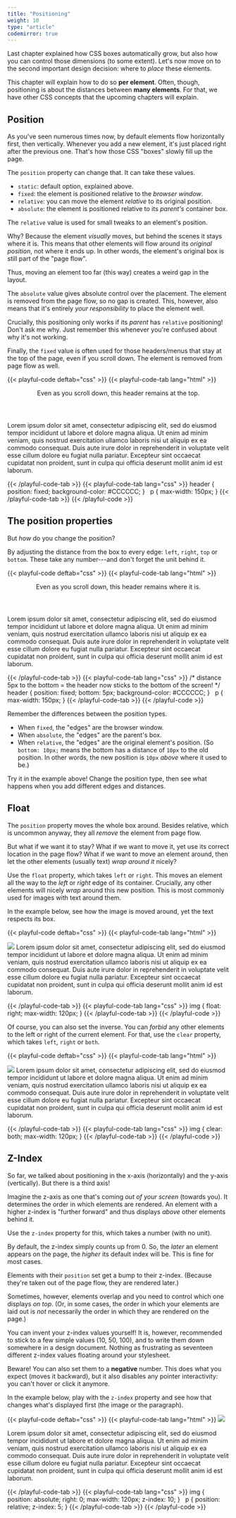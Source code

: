 ```yaml
---
title: "Positioning"
weight: 10
type: "article"
codemirror: true
---
```


Last chapter explained how CSS boxes automatically grow, but also how you can control those dimensions (to some extent). Let's now move on to the second important design decision: where to _place_ these elements.

This chapter will explain how to do so **per element**. Often, though, positioning is about the distances between **many elements**. For that, we have other CSS concepts that the upcoming chapters will explain.

## Position

As you've seen numerous times now, by default elements flow horizontally first, then vertically. Whenever you add a new element, it's just placed right after the previous one. That's how those CSS "boxes" slowly fill up the page.

The `position` property can change that. It can take these values.

* `static`: default option, explained above.
* `fixed`: the element is positioned relative to the _browser window_.
* `relative`: you can move the element _relative_ to its original position.
* `absolute`: the element is positioned relative to its _parent's_ container box.

The `relative` value is used for small tweaks to an element's position. 

Why? Because the element _visually_ moves, but behind the scenes it stays where it is. This means that other elements will flow around its _original position_, not where it ends up. In other words, the element's original box is still part of the "page flow".

Thus, moving an element too far (this way) creates a weird gap in the layout.

The `absolute` value gives absolute control over the placement. The element is removed from the page flow, so no gap is created. This, however, also means that it's entirely _your responsibility_ to place the element well.

Crucially, this positioning only works if its _parent_ has `relative` positioning! Don't ask me why. Just remember this whenever you're confused about why it's not working.

Finally, the `fixed` value is often used for those headers/menus that stay at the top of the page, even if you scroll down. The element is removed from page flow as well.

{{< playful-code deftab="css" >}}
{{< playful-code-tab lang="html" >}}
<header>Even as you scroll down, this header remains at the top.</header>
<p>Lorem ipsum dolor sit amet, consectetur adipiscing elit, sed do eiusmod tempor incididunt ut labore et dolore magna aliqua. Ut enim ad minim veniam, quis nostrud exercitation ullamco laboris nisi ut aliquip ex ea commodo consequat. Duis aute irure dolor in reprehenderit in voluptate velit esse cillum dolore eu fugiat nulla pariatur. Excepteur sint occaecat cupidatat non proident, sunt in culpa qui officia deserunt mollit anim id est laborum.</p>
{{< /playful-code-tab >}}
{{< playful-code-tab lang="css" >}}
header {
  position: fixed;
  background-color: #CCCCCC;
}
&nbsp;
p {
  max-width: 150px;
}
{{< /playful-code-tab >}}
{{< /playful-code >}}

## The position properties

But _how_ do you change the position?

By adjusting the distance from the box to every edge: `left`, `right`, `top` or `bottom`. These take any number---and don't forget the unit behind it.

{{< playful-code deftab="css" >}}
{{< playful-code-tab lang="html" >}}
<header>Even as you scroll down, this header remains where it is.</header>
<p>Lorem ipsum dolor sit amet, consectetur adipiscing elit, sed do eiusmod tempor incididunt ut labore et dolore magna aliqua. Ut enim ad minim veniam, quis nostrud exercitation ullamco laboris nisi ut aliquip ex ea commodo consequat. Duis aute irure dolor in reprehenderit in voluptate velit esse cillum dolore eu fugiat nulla pariatur. Excepteur sint occaecat cupidatat non proident, sunt in culpa qui officia deserunt mollit anim id est laborum.</p>
{{< /playful-code-tab >}}
{{< playful-code-tab lang="css" >}}
/* distance 5px to the bottom = the header now sticks to the bottom of the screen! */
header {
  position: fixed;
  bottom: 5px; 
  background-color: #CCCCCC;
}
&nbsp;
p {
  max-width: 150px;
}
{{< /playful-code-tab >}}
{{< /playful-code >}}

Remember the differences between the position types.

* When `fixed`, the "edges" are the browser window.
* When `absolute`, the "edges" are the parent's box.
* When `relative`, the "edges" are the original element's position. (So `bottom: 10px;` means the bottom has a distance of `10px` to the old position. In other words, the new position is `10px` _above_ where it used to be.)

Try it in the example above! Change the position type, then see what happens when you add different edges and distances.

## Float

The `position` property moves the whole box around. Besides relative, which is uncommon anyway, they all _remove_ the element from page flow.

But what if we want it to stay? What if we want to move it, yet use its correct location in the page flow? What if we want to move an element around, then let the other elements (usually text) _wrap around it_ nicely?

Use the `float` property, which takes `left` or `right`. This moves an element all the way to the _left_ or _right_ edge of its container. Crucially, any other elements will nicely _wrap_ around this new position. This is most commonly used for images with text around them.

In the example below, see how the image is moved around, yet the text respects its box.

{{< playful-code deftab="css" >}}
{{< playful-code-tab lang="html" >}}
<p><img src="/tutorials/programming/websites/css/positioning/panda_image.png"> Lorem ipsum dolor sit amet, consectetur adipiscing elit, sed do eiusmod tempor incididunt ut labore et dolore magna aliqua. Ut enim ad minim veniam, quis nostrud exercitation ullamco laboris nisi ut aliquip ex ea commodo consequat. Duis aute irure dolor in reprehenderit in voluptate velit esse cillum dolore eu fugiat nulla pariatur. Excepteur sint occaecat cupidatat non proident, sunt in culpa qui officia deserunt mollit anim id est laborum.</p>
{{< /playful-code-tab >}}
{{< playful-code-tab lang="css" >}}
img { 
  float: right;
  max-width: 120px;
}
{{< /playful-code-tab >}}
{{< /playful-code >}}

Of course, you can also set the inverse. You can _forbid_ any other elements to the left or right of the current element. For that, use the `clear` property, which takes `left`, `right` or `both`.

{{< playful-code deftab="css" >}}
{{< playful-code-tab lang="html" >}}
<p><img src="/tutorials/programming/websites/css/positioning/panda_image.png"> Lorem ipsum dolor sit amet, consectetur adipiscing elit, sed do eiusmod tempor incididunt ut labore et dolore magna aliqua. Ut enim ad minim veniam, quis nostrud exercitation ullamco laboris nisi ut aliquip ex ea commodo consequat. Duis aute irure dolor in reprehenderit in voluptate velit esse cillum dolore eu fugiat nulla pariatur. Excepteur sint occaecat cupidatat non proident, sunt in culpa qui officia deserunt mollit anim id est laborum.</p>
{{< /playful-code-tab >}}
{{< playful-code-tab lang="css" >}}
img { 
  clear: both;
  max-width: 120px;
}
{{< /playful-code-tab >}}
{{< /playful-code >}}

## Z-Index

So far, we talked about positioning in the x-axis (horizontally) and the y-axis (vertically). But there is a third axis!

Imagine the z-axis as one that's coming _out of your screen_ (towards you). It determines the order in which elements are rendered. An element with a higher z-index is "further forward" and thus displays _above_ other elements behind it.

Use the `z-index` property for this, which takes a number (with no unit). 

By default, the z-index simply counts up from 0. So, the _later_ an element appears on the page, the _higher_ its default index will be. This is fine for most cases.

Elements with their `position` set get a bump to their z-index. (Because they're taken out of the page flow, they are rendered later.)

Sometimes, however, elements overlap and you need to control which one displays _on top_. (Or, in some cases, the order in which your elements are laid out is _not_ necessarily the order in which they are rendered on the page.)

You can invent your z-index values yourself! It is, however, recommended to stick to a few simple values (10, 50, 100), and to write them down somewhere in a design document. Nothing as frustrating as seventeen different z-index values floating around your stylesheet.

Beware! You can also set them to a **negative** number. This does what you expect (moves it backward), but it also disables any pointer interactivity: you can't hover or click it anymore.

In the example below, play with the `z-index` property and see how that changes what's displayed first (the image or the paragraph).

{{< playful-code deftab="css" >}}
{{< playful-code-tab lang="html" >}}
<img src="/tutorials/programming/websites/css/positioning/panda_image.png">
<p>Lorem ipsum dolor sit amet, consectetur adipiscing elit, sed do eiusmod tempor incididunt ut labore et dolore magna aliqua. Ut enim ad minim veniam, quis nostrud exercitation ullamco laboris nisi ut aliquip ex ea commodo consequat. Duis aute irure dolor in reprehenderit in voluptate velit esse cillum dolore eu fugiat nulla pariatur. Excepteur sint occaecat cupidatat non proident, sunt in culpa qui officia deserunt mollit anim id est laborum.</p>
{{< /playful-code-tab >}}
{{< playful-code-tab lang="css" >}}
img { 
  position: absolute;
  right: 0;
  max-width: 120px;
  z-index: 10;
}
&nbsp;
p {
  position: relative;
  z-index: 5;
}
{{< /playful-code-tab >}}
{{< /playful-code >}}